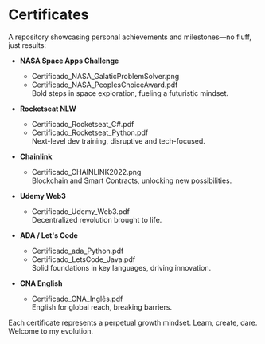 # Certificates

A repository showcasing personal achievements and milestones—no fluff, just results:

- **NASA Space Apps Challenge**  
  - Certificado_NASA_GalaticProblemSolver.png  
  - Certificado_NASA_PeoplesChoiceAward.pdf  
  Bold steps in space exploration, fueling a futuristic mindset.

- **Rocketseat NLW**  
  - Certificado_Rocketseat_C#.pdf  
  - Certificado_Rocketseat_Python.pdf  
  Next-level dev training, disruptive and tech-focused.

- **Chainlink**  
  - Certificado_CHAINLINK2022.png  
  Blockchain and Smart Contracts, unlocking new possibilities.

- **Udemy Web3**  
  - Certificado_Udemy_Web3.pdf  
  Decentralized revolution brought to life.

- **ADA / Let's Code**  
  - Certificado_ada_Python.pdf  
  - Certificado_LetsCode_Java.pdf  
  Solid foundations in key languages, driving innovation.

- **CNA English**  
  - Certificado_CNA_Inglês.pdf  
  English for global reach, breaking barriers.

Each certificate represents a perpetual growth mindset. Learn, create, dare. Welcome to my evolution.
